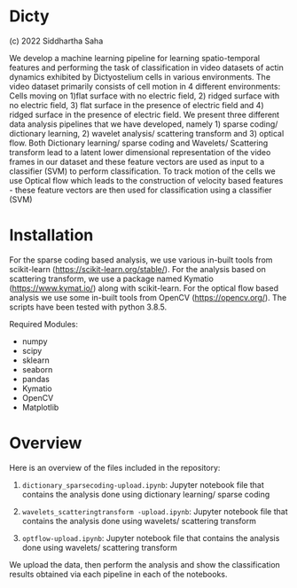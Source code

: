 # Dicty
(c) 2022 Siddhartha Saha

We develop a machine learning pipeline for learning spatio-temporal features and performing the task of classification in video datasets of actin dynamics exhibited by Dictyostelium cells in various environments. The video dataset primarily consists of cell motion in 4 different environments: Cells moving on 1)flat surface with no electric field, 2) ridged surface with no electric field, 3) flat surface in the presence of electric field and 4) ridged surface in the presence of electric field. We present three different data analysis pipelines that we have developed, namely 1) sparse coding/ dictionary learning, 2) wavelet analysis/ scattering transform and 3) optical flow. Both Dictionary learning/ sparse coding and Wavelets/ Scattering transform lead to a latent lower dimensional representation of the video frames in our dataset and these feature vectors are used as input to a classifier (SVM) to perform classification. To track motion of the cells we use Optical flow which leads to the construction of velocity based features - these feature vectors are then used for classification using a classifier (SVM)

# Installation

 For the sparse coding based analysis, we use various in-built tools from scikit-learn (https://scikit-learn.org/stable/). For the analysis based on scattering transform, we use a package named Kymatio (https://www.kymat.io/) along with scikit-learn. For the optical flow based analysis we use some in-built tools from OpenCV (https://opencv.org/). The scripts have been tested with python 3.8.5.
 
 Required Modules:
 - numpy
 - scipy
 - sklearn
 - seaborn
 - pandas
 - Kymatio
 - OpenCV
 - Matplotlib

# Overview

Here is an overview of the files included in the repository:

1. ```dictionary_sparsecoding-upload.ipynb```: Jupyter notebook file that contains the analysis done using dictionary learning/ sparse coding

2. ```wavelets_scatteringtransform -upload.ipynb```: Jupyter notebook file that contains the analysis done using wavelets/ scattering transform 

3. ```optflow-upload.ipynb```: Jupyter notebook file that contains the analysis done using wavelets/ scattering transform 

We upload the data, then perform the analysis and show the classification results obtained via each pipeline in each of the notebooks.
